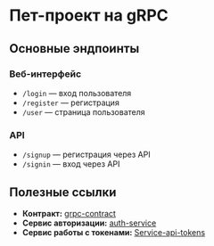 # Пет-проект на gRPC

## Основные эндпоинты

### Веб-интерфейс

- `/login` — вход пользователя  
- `/register` — регистрация  
- `/user` — страница пользователя  

### API

- `/signup` — регистрация через API  
- `/signin` — вход через API  

## Полезные ссылки

- **Контракт:** [grpc-contract](https://github.com/nikaydo/grpc-contract)
- **Сервис авторизации:** [auth-service](https://github.com/nikaydo/auth-service)
- **Сервис работы с токенами:** [Service-api-tokens](https://github.com/nikaydo/Service-api-tokens)
